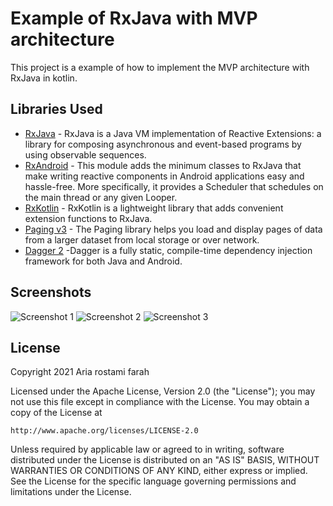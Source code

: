 Example of RxJava with MVP architecture
=================

This project is a example of how to implement the MVP architecture with RxJava in kotlin.

Libraries Used
--------------

* [RxJava][0] - RxJava is a Java VM implementation of Reactive Extensions: a library for composing asynchronous and event-based programs by using observable sequences.
* [RxAndroid][1] - This module adds the minimum classes to RxJava that make writing reactive components in Android applications easy and hassle-free. More specifically, it provides a Scheduler that schedules on the main thread or any given Looper.
* [RxKotlin][2] - RxKotlin is a lightweight library that adds convenient extension functions to RxJava.
* [Paging v3][3] - The Paging library helps you load and display pages of data from a larger dataset from local storage or over network.
* [Dagger 2][4] -Dagger is a fully static, compile-time dependency injection framework for both Java and Android.



[0]: https://github.com/ReactiveX/RxJava
[1]: https://github.com/ReactiveX/RxAndroid
[2]: https://github.com/ReactiveX/RxKotlin
[3]: https://developer.android.com/topic/libraries/architecture/paging/v3-overview
[4]: https://dagger.dev/


Screenshots
-----------

![Screenshot 1](screenshots/rxjava_with_mvp_in_kotlin_screenshot1.png "rxjava with mvp in kotlin screenshot 1")
![Screenshot 2](screenshots/rxjava_with_mvp_in_kotlin_screenshot2.png "rxjava with mvp in kotlin screenshot 2")
![Screenshot 3](screenshots/rxjava_with_mvp_in_kotlin_screenshot3.png "rxjava with mvp in kotlin screenshot 3")


License
-------

Copyright 2021 Aria rostami farah

Licensed under the Apache License, Version 2.0 (the "License");
you may not use this file except in compliance with the License.
You may obtain a copy of the License at

    http://www.apache.org/licenses/LICENSE-2.0

Unless required by applicable law or agreed to in writing, software
distributed under the License is distributed on an "AS IS" BASIS,
WITHOUT WARRANTIES OR CONDITIONS OF ANY KIND, either express or implied.
See the License for the specific language governing permissions and
limitations under the License.


